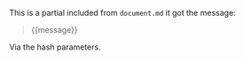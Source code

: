 This is a partial included from `document.md` it got the message: 

> {{message}}

Via the hash parameters.

